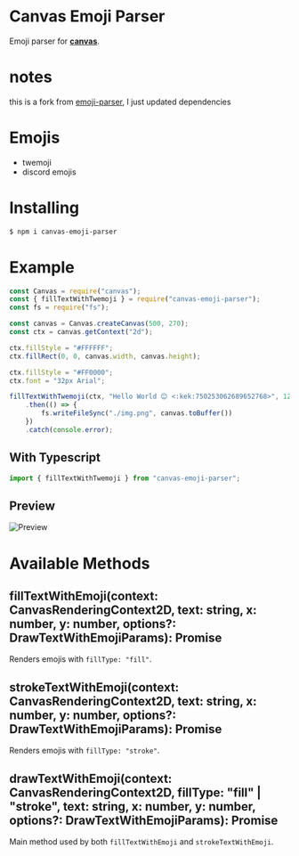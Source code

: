 # Canvas Emoji Parser
Emoji parser for **[canvas](https://www.npmjs.com/package/canvas)**.

# notes
this is a fork from [emoji-parser]("https://github.com/twlite/emoji-parser"), I just updated dependencies

# Emojis
- twemoji
- discord emojis

# Installing

```sh
$ npm i canvas-emoji-parser
```

# Example

```js
const Canvas = require("canvas");
const { fillTextWithTwemoji } = require("canvas-emoji-parser");
const fs = require("fs");

const canvas = Canvas.createCanvas(500, 270);
const ctx = canvas.getContext("2d");

ctx.fillStyle = "#FFFFFF";
ctx.fillRect(0, 0, canvas.width, canvas.height);

ctx.fillStyle = "#FF0000";
ctx.font = "32px Arial";

fillTextWithTwemoji(ctx, "Hello World 😊 <:kek:750253062689652768>", 120, 150)
    .then(() => {
        fs.writeFileSync("./img.png", canvas.toBuffer())
    })
    .catch(console.error);

```

## With Typescript

```ts
import { fillTextWithTwemoji } from "canvas-emoji-parser";
```

## Preview
![Preview](https://i.imgur.com/1hyyd5P.png)

# Available Methods

## fillTextWithEmoji(context: CanvasRenderingContext2D, text: string, x: number, y: number, options?: DrawTextWithEmojiParams): Promise<void>
Renders emojis with `fillType: "fill"`.

## strokeTextWithEmoji(context: CanvasRenderingContext2D, text: string, x: number, y: number, options?: DrawTextWithEmojiParams): Promise<void>
Renders emojis with `fillType: "stroke"`.

## drawTextWithEmoji(context: CanvasRenderingContext2D, fillType: "fill" | "stroke", text: string, x: number, y: number, options?: DrawTextWithEmojiParams): Promise<void>
Main method used by both `fillTextWithEmoji` and `strokeTextWithEmoji`.